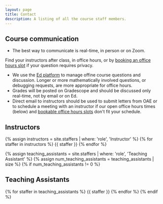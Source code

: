 ```yaml
---
layout: page
title: Contact
description: A listing of all the course staff members.
---
```


<!-- # Staff

Staff information is stored in the `_staffers` directory and rendered according to the layout file, `_layouts/staffer.html`. -->

## Course communication 

* The best way to communicate is real-time, in person or on Zoom. 
<!-- Real-time meetings are more efficient, more effective, and more fun. -->
Find your instructors after class, in office hours, or by [booking an office hours slot](https://calendar.app.google/eeHciuuD1mdrCYQy7) if your question requires privacy.
* We use the [Ed platform](https://edstem.org/us/courses/51411/discussion/) to manage offine course questions and discussion. 
Longer or more mathematically involved questions, or debugging requests, are more appropriate for office hours.
* Grades will be posted on Gradescope and should be discussed only real-time, not by email or on Ed.
* Direct email to instructors should be used to submit letters from OAE
or to schedule a meeting with an instructor if our open office hours times (below) and [bookable office hours slots](https://calendar.app.google/eeHciuuD1mdrCYQy7) don't fit your schedule.

## Instructors

{% assign instructors = site.staffers | where: 'role', 'Instructor' %}
{% for staffer in instructors %}
{{ staffer }}
{% endfor %}

{% assign teaching_assistants = site.staffers | where: 'role', 'Teaching Assistant' %}
{% assign num_teaching_assistants = teaching_assistants | size %}
{% if num_teaching_assistants != 0 %}
## Teaching Assistants

{% for staffer in teaching_assistants %}
{{ staffer }}
{% endfor %}
{% endif %}
